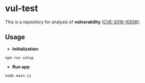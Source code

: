 # vul-test
This is a repository for analysis of **vulnerability** ([CVE-2016-10556](https://nvd.nist.gov/vuln/detail/CVE-2016-10556)).

## Usage

* **Initialization**:
```
npm run setup
```

* **Run app**:
```
node main.js
```

